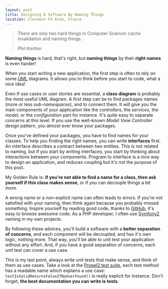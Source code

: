 ```yaml
---
layout: post
title: Designing A Software By Naming Things
location: Clermont-Fd Area, France
---
```


> There are only two hard things in Computer Science: cache invalidation and naming things.
>
> _Phil Karlton_

**Naming things** is hard, that's right, but **naming things** by their **right names** is even harder!

When you start writing a new application, the first step is often to rely on some
[UML](http://en.wikipedia.org/wiki/Unified_Modeling_Language) diagrams. It allows you
to think before you start to code, what a nice idea!

Even if use cases or user stories are essential, a **class diagram** is probably the most useful UML diagram.
A first step can be to find packages names (more or less _sub-namespaces_), and to connect them.
It will give you the main components of your application like the _controllers_, the _services_,
the _model_, or the _configuration_ part for instance. It's quite easy to separate concerns at this level.
If you use the well-known _Model View Controller_ design pattern, you almost ever know your packages.

Once you've defined your packages, you have to find names for your classes.
To help you finding the right names, you can write **interfaces** first. An interface describes a contract
between two entities. This is not related to naming, but if you start by writing interfaces, you start
by thinking about interactions between your components. Program to interface is a nice way to design
an application, and reduces coupling but it's not the purpose of this post.

My Golden Rule is: **if you're not able to find a name for a class, then ask yourself if this class makes sense**,
or if you can decouple things a bit more.

A wrong name or a non-explicit name can often leads to errors. If you're not satisfied with your naming,
then think again because you probably missed something. Inspire yourself by reading good code, thanks to
[GitHub](http://www.github.com), it's easy to browse awesome code. As a PHP developer, I often use
[Symfony2](http://www.github.com/symfony/symfony) naming in my own projects.

By following these advices, you'll build a software with a **better separation of concerns**, and
each component will be decoupled, and has it's own logic, nothing more. That way, you'll be able
to unit test your application without any effort. And, if you have a good separation of concerns, each
unit test can cover a use case.

This is my last point, always write unit tests that make sense, and think of them as use cases. Take a look
at the [Propel2 test suite](http://www.github.com/propelorm/Propel2/tree/master/tests/Propel/Tests), each test
method has a readable name which explains a use case: `testIsValidReturnsFalseIfNoUserFound()` is really
explicit for instance. Don't forget, **the best documentation you can write is tests**.
